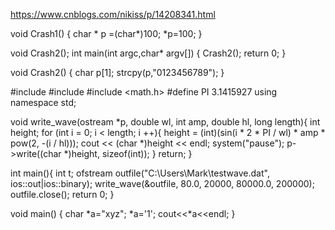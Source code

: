 https://www.cnblogs.com/nikiss/p/14208341.html

void Crash1()
{
 char * p =(char*)100;
 *p=100;
}

void Crash2();
int main(int argc,char* argv[])
{
        Crash2();
        return 0;
}

void Crash2()
{
        char p[1];
        strcpy(p,"0123456789");
}



#include <iostream>
#include <fstream>
#include <math.h>
#define PI 3.1415927
using namespace std;

void write_wave(ostream *p, double wl, int amp, double hl, long length){
int height;
for (int i = 0; i < length; i ++){
height = (int)(sin(i * 2 * PI / wl) * amp * pow(2, -(i / hl)));
cout << (char *)height << endl; system("pause");
p->write((char *)height, sizeof(int));
}
return;
}

int main(){
int t;
ofstream outfile("C:\\Users\\Mark\\testwave.dat", ios::out|ios::binary);
write_wave(&outfile, 80.0, 20000, 80000.0, 200000);
outfile.close();
return 0;
}
  
void main()
{
char *a="xyz";
*a='1';
cout<<*a<<endl;
}
